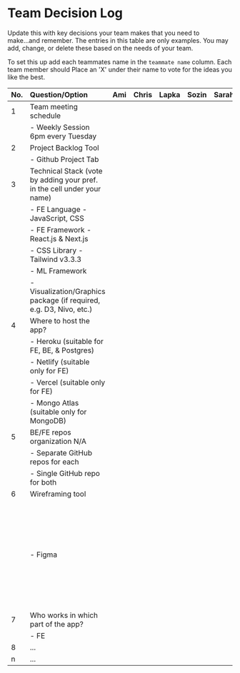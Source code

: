 # Team Decision Log

Update this with key decisions your team makes that you need to make...and 
remember. The entries in this table are only examples. You may add, change, or
delete these based on the needs of your team.

To set this up add each teammates name in the `teammate name` column. Each 
team member should Place an 'X' under their name to vote for the ideas 
you like the best.

| No. | Question/Option | Ami | Chris | Lapka | Sozin | Sarah | Notes |
| :--- | :--- | :--- | :--- | :--- | :--- | :--- | :--- |
| 1 | Team meeting schedule | | | | | | |
|   |	- Weekly Session 6pm every Tuesday | | | | | | |
| 2	| Project Backlog Tool | | | | | | |
|   |	- Github Project Tab| | | | | | |
| 3	| Technical Stack (vote by adding your pref. in the cell under your name) | | | | | | |
|   |	- FE Language - JavaScript, CSS | | | | | | |
|   |	- FE Framework - React.js & Next.js | | | | | | |
|   |	- CSS Library - Tailwind v3.3.3 | | | | | | |
|   |	- ML Framework | | | | | | |
|   |	- Visualization/Graphics package (if required, e.g. D3, Nivo, etc.) | | | | | | |
| 4	| Where to host the app? | | | | | | |
|   |	- Heroku (suitable for FE, BE, & Postgres) | | | | | | |
|   |	- Netlify (suitable only for FE) | | | | | | |
|   |	- Vercel (suitable only for FE) | | | | | | |
|   |	- Mongo Atlas (suitable only for MongoDB) | | | | | | |
| 5	| BE/FE repos organization N/A | | | | | | |
|   |	- Separate GitHub repos for each | | | | | | |
|   |	- Single GitHub repo for both | | | | | | |
| 6	| Wireframing tool | | | | | | |
|   |	- Figma | | | | | | We will see if our UI/UX person shows up and has a preference in tools, but otherwise Figma (Aug 8)|
| 7	| Who works in which part of the app? | | | | | | |
|   |	- FE | | | | | | |
| 8	| ... | | | | | | |
| n | ... | | | | | | |